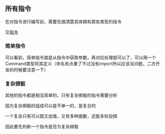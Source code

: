 ## 所有指令

在对指令进行编写前，需要先搞清楚具体拥有那些类型的指令

见[指令](指令.md)

### 简单指令

可以看到，简单指令就是从指令中获取参数，再对应处理就可以了，可以用一个Command类型将其定义（命名有点重了不过没有import所以应该没问题，二次开发的时候要注意一下）

### 复杂掷骰

其他的指令都是相当简单的，只有复杂掷骰的指令需要分析

因为复杂掷骰的组成可以是不单一的，是复合的

一个复杂只有可以既又加值，又有多种面数，还能多轮投掷

因此要先判断一个指令是否为复杂掷骰








